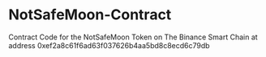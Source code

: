 # NotSafeMoon-Contract
Contract Code for the NotSafeMoon Token on The Binance Smart Chain at address 0xef2a8c61f6ad63f037626b4aa5bd8c8ecd6c79db

